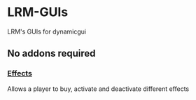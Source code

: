 # LRM-GUIs

LRM's GUIs for dynamicgui

## No addons required

### [Effects](./effects.yml)

Allows a player to buy, activate and deactivate different effects
